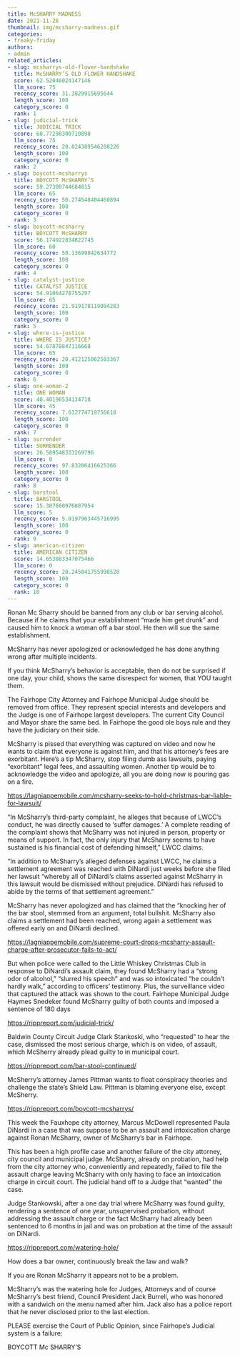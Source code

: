 ```yaml
---
title: McSHARRY MADNESS
date: 2021-11-26
thumbnail: img/mcsharry-madness.gif
categories:
- freaky-friday
authors:
- admin
related_articles:
- slug: mcsharrys-old-flower-handshake
  title: McSHARRY’S OLD FLOWER HANDSHAKE
  score: 62.52046024147146
  llm_score: 75
  recency_score: 31.3829915695644
  length_score: 100
  category_score: 0
  rank: 1
- slug: judicial-trick
  title: JUDICIAL TRICK
  score: 60.77298300710898
  llm_score: 75
  recency_score: 20.024389546208226
  length_score: 100
  category_score: 0
  rank: 2
- slug: boycott-mcsharrys
  title: BOYCOTT McSHARRY’S
  score: 59.27300744684015
  llm_score: 65
  recency_score: 50.274548404460894
  length_score: 100
  category_score: 0
  rank: 3
- slug: boycott-mcsharry
  title: BOYCOTT McSHARRY
  score: 56.174922834822745
  llm_score: 60
  recency_score: 50.13699842634772
  length_score: 100
  category_score: 0
  rank: 4
- slug: catalyst-justice
  title: CATALYST JUSTICE
  score: 54.91064278755297
  llm_score: 65
  recency_score: 21.919178119094283
  length_score: 100
  category_score: 0
  rank: 5
- slug: where-is-justice
  title: WHERE IS JUSTICE?
  score: 54.67878847116668
  llm_score: 65
  recency_score: 20.412125062583367
  length_score: 100
  category_score: 0
  rank: 6
- slug: one-woman-2
  title: ONE WOMAN
  score: 40.40196534134718
  llm_score: 45
  recency_score: 7.612774718756618
  length_score: 100
  category_score: 0
  rank: 7
- slug: surrender
  title: SURRENDER
  score: 26.589548333269796
  llm_score: 0
  recency_score: 97.83206416625366
  length_score: 100
  category_score: 0
  rank: 8
- slug: barstool
  title: BARSTOOL
  score: 15.387660976087954
  llm_score: 5
  recency_score: 5.0197963445716995
  length_score: 100
  category_score: 0
  rank: 9
- slug: american-citizen
  title: AMERICAN CITIZEN
  score: 14.653083347075466
  llm_score: 0
  recency_score: 20.245041755990528
  length_score: 100
  category_score: 0
  rank: 10
---
```

Ronan Mc Sharry should be banned from any club or bar serving alcohol. Because if he claims that your establishment “made him get drunk” and caused him to knock a woman off a bar stool. He then will sue the same establishment.

McSharry has never apologized or acknowledged he has done anything wrong after multiple incidents.

If you think McSharry’s behavior is acceptable, then do not be surprised if one day, your child, shows the same disrespect for women, that YOU taught them.

The Fairhope City Attorney and Fairhope Municipal Judge should be removed from office. They represent special interests and developers and the Judge is one of Fairhope largest developers. The current City Council and Mayor share the same bed. In Fairhope the good ole boys rule and they have the judiciary on their side.

McSharry is pissed that everything was captured on video and now he wants to claim that everyone is against him, and that his attorney’s fees are exorbitant. Here’s a tip McSharry, stop filing dumb ass lawsuits, paying “exorbitant” legal fees, and assaulting women. Another tip would be to acknowledge the video and apologize, all you are doing now is pouring gas on a fire.

https://lagniappemobile.com/mcsharry-seeks-to-hold-christmas-bar-liable-for-lawsuit/

“In McSharry’s third-party complaint, he alleges that because of LWCC’s conduct, he was directly caused to ‘suffer damages.’ A complete reading of the complaint shows that McSharry was not injured in person, property or means of support. In fact, the only injury that McSharry seems to have sustained is his financial cost of defending himself,” LWCC claims.

“In addition to McSharry’s alleged defenses against LWCC, he claims a settlement agreement was reached with DiNardi just weeks before she filed her lawsuit “whereby all of DiNardi’s claims asserted against McSharry in this lawsuit would be dismissed without prejudice. DiNardi has refused to abide by the terms of that settlement agreement.”

McSharry has never apologized and has claimed that the “knocking her of the bar stool, stemmed from an argument, total bullshit. McSharry also claims a settlement had been reached, wrong again a settlement was offered early on and DiNardi declined.

https://lagniappemobile.com/supreme-court-drops-mcsharry-assault-charge-after-prosecutor-fails-to-act/

But when police were called to the Little Whiskey Christmas Club in response to DiNardi’s assault claim, they found McSharry had a “strong odor of alcohol,” “slurred his speech” and was so intoxicated “he couldn’t hardly walk,” according to officers’ testimony. Plus, the surveillance video that captured the attack was shown to the court. Fairhope Municipal Judge Haymes Snedeker found McSharry guilty of both counts and imposed a sentence of 180 days

https://rippreport.com/judicial-trick/

Baldwin County Circuit Judge Clark Stankoski, who “requested” to hear the case, dismissed the most serious charge, which is on video, of assault, which McSherry already plead guilty to in municipal court.

https://rippreport.com/bar-stool-continued/

McSherry’s attorney James Pittman wants to float conspiracy theories and challenge the state’s Shield Law. Pittman is blaming everyone else, except McSherry.

https://rippreport.com/boycott-mcsharrys/

This week the Fauxhope city attorney, Marcus McDowell represented Paula DiNardi in a case that was suppose to be an assault and intoxication charge against Ronan McSharry, owner of McSharry’s bar in Fairhope.

This has been a high profile case and another failure of the city attorney, city council and municipal judge. McSharry, already on probation, had help from the city attorney who, conveniently and repeatedly, failed to file the assault charge leaving McSharry with only having to face an intoxication charge in circuit court. The judicial hand off to a Judge that “wanted” the case.

Judge Stankowski, after a one day trial where McSharry was found guilty, rendering a sentence of one year, unsupervised probation, without addressing the assault charge or the fact McSharry had already been sentenced to 6 months in jail and was on probation at the time of the assault on DiNardi.

https://rippreport.com/watering-hole/

How does a bar owner, continuously break the law and walk?

If you are Ronan McSharry it appears not to be a problem.

McSharry’s was the watering hole for Judges, Attorneys and of course McSharry’s best friend, Council President Jack Burrell, who was honored with a sandwich on the menu named after him. Jack also has a police report that he never disclosed prior to the last election.

PLEASE exercise the Court of Public Opinion, since Fairhope’s Judicial system is a failure:

BOYCOTT Mc SHARRY’S
